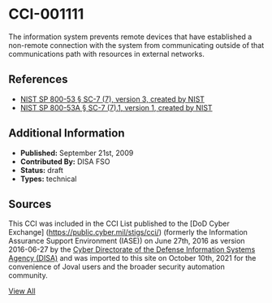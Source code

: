# CCI-001111

The information system prevents remote devices that have established a non-remote connection with the system from communicating outside of that communications path with resources in external networks.

## References ##

* [NIST SP 800-53 § SC-7 (7), version 3, created by NIST](http://csrc.nist.gov/publications/PubsSPs.html)
* [NIST SP 800-53A § SC-7 (7).1, version 1, created by NIST](http://csrc.nist.gov/publications/PubsSPs.html)


## Additional Information ##

* **Published:** September 21st, 2009
* **Contributed By:** DISA FSO
* **Status:** draft
* **Types:** technical

## Sources ##

This CCI was included in the CCI List published to the [DoD Cyber Exchange]
(https://public.cyber.mil/stigs/cci/) (formerly the Information Assurance Support Environment
(IASE)) on June 27th, 2016 as version 2016-06-27 by the [Cyber Directorate of the Defense 
Information Systems Agency (DISA)](https://public.cyber.mil/about-cyber/) and was imported to 
this site on October 10th, 2021 for the convenience of Joval users and the broader security automation community.

[View All](../README.md)

